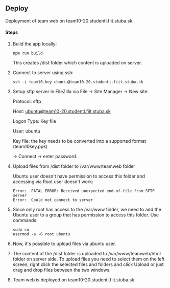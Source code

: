 
## Deploy
Deployment of team web on team10-20.studenti.fiit.stuba.sk.

#### Steps
1. Build the app locally:

	```shell script
	npm run build
	```
	This creates /dist folder which content is uploaded on server. 

1. Connect to server using ssh:

	```shell script
	ssh -i team10.key ubuntu@team10-20.studenti.fiit.stuba.sk
	```

1. Setup sftp server in FileZilla via File -> Site Manager -> New site:

    Protocol: sftp

    Host: ubuntu@team10-20.studenti.fiit.stuba.sk

	Logon Type: Key file
    
	User: ubuntu
    
	Key file: the key needs to be converted into a supported format (team10key.ppk)
    
	-> Connect -> enter password.

1. Upload files from /dist folder to /var/www/teamweb folder

    Ubuntu user doesn't have permission to access this folder and accessing via Root user doesn't work:
	```shell script
	Error:	FATAL ERROR: Received unexpected end-of-file from SFTP server
	Error:	Could not connect to server
	```
1. Since only root has access to the /var/www folder, we need to add the Ubuntu user to a group that has permission to access this folder.
	Use commands:
	
	```shell script
	sudo su
	usermod -a -G root ubuntu
	```

1. Now, it's possible to upload files via ubuntu user.

1. The content of the /dist folder is uploaded to /var/www/teamweb/html folder on server side. To upload files you need to select them on the left screen, right click the selected files and folders and click Upload or just drag and drop files between the two windows.

1. Team web is deployed on team10-20.studenti.fiit.stuba.sk.

